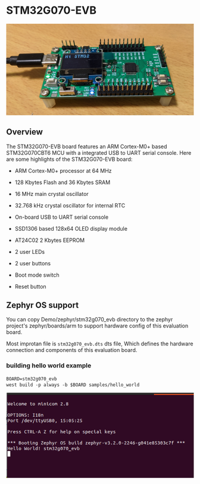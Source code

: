 # STM32G070-EVB

<img src="https://github.com/yuansco/STM32G070-EVB/blob/main/Image/image1.PNG" style="width:750px;"/>

## Overview

The STM32G070-EVB board features an ARM Cortex-M0+ based STM32G070CBT6 MCU with a integrated USB to UART serial console. Here are some highlights of the STM32G070-EVB board:

 * ARM Cortex-M0+ processor at 64 MHz
 
 * 128 Kbytes Flash and 36 Kbytes SRAM

 * 16 MHz main crystal oscillator

 * 32.768 kHz crystal oscillator for internal RTC
 
 * On-board USB to UART serial console

 * SSD1306 based 128x64 OLED display module

 * AT24C02 2 Kbytes EEPROM
 
 * 2 user LEDs
 
 * 2 user buttons
 
 * Boot mode switch
 
 * Reset button

## Zephyr OS support

You can copy Demo/zephyr/stm32g070_evb directory to the zephyr project's zephyr/boards/arm to support hardware config of this evaluation board.

Most improtan file is `stm32g070_evb.dts` dts file, Which defines the hardware connection and components of this evaluation board.

### building hello world example

```
BOARD=stm32g070_evb
west build -p always -b $BOARD samples/hello_world
```
<img src="https://github.com/yuansco/STM32G070-EVB/blob/main/Image/image2.PNG" style="width:550px;"/>




